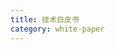 ```yaml
---
title: 技术白皮书
category: white-paper
---
```


<script setup lang="ts">
  import TechnicalWhitePaper from "@/views/showcase/TechnicalWhitePaper.vue"
</script>

<TechnicalWhitePaper />
